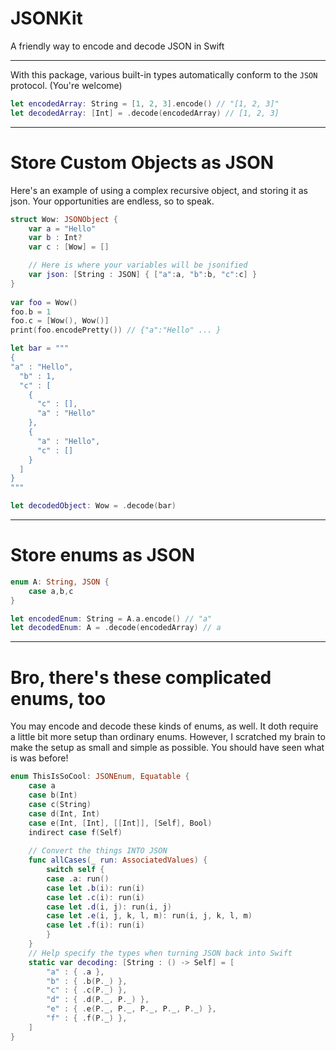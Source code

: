 # JSONKit
A friendly way to encode and decode JSON in Swift

---

With this package, various built-in types automatically conform to the `JSON` protocol. (You're welcome)

```swift
let encodedArray: String = [1, 2, 3].encode() // "[1, 2, 3]"
let decodedArray: [Int] = .decode(encodedArray) // [1, 2, 3]
```

---

# Store Custom Objects as JSON
Here's an example of using a complex recursive object, and storing it as json. Your opportunities are endless, so to speak.
```swift
struct Wow: JSONObject {
    var a = "Hello"
    var b : Int?
    var c : [Wow] = []

    // Here is where your variables will be jsonified
    var json: [String : JSON] { ["a":a, "b":b, "c":c] }
}
        
var foo = Wow()
foo.b = 1
foo.c = [Wow(), Wow()]
print(foo.encodePretty()) // {"a":"Hello" ... }

let bar = """
{
"a" : "Hello",
  "b" : 1,
  "c" : [
    {
      "c" : [],
      "a" : "Hello"
    },
    {
      "a" : "Hello",
      "c" : []
    }
  ]
}
"""

let decodedObject: Wow = .decode(bar)
```

---

# Store enums as JSON

```swift
enum A: String, JSON {
    case a,b,c
}

let encodedEnum: String = A.a.encode() // "a"
let decodedEnum: A = .decode(encodedArray) // a
```

---
# Bro, there's these complicated enums, too

You may encode and decode these kinds of enums, as well. It doth require a little bit more setup than ordinary enums. However, I scratched my brain to make the setup as small and simple as possible. You should have seen what is was before!

```swift
enum ThisIsSoCool: JSONEnum, Equatable {
    case a
    case b(Int)
    case c(String)
    case d(Int, Int)
    case e(Int, [Int], [[Int]], [Self], Bool)
    indirect case f(Self)
    
    // Convert the things INTO JSON
    func allCases(_ run: AssociatedValues) {
        switch self {
        case .a: run()
        case let .b(i): run(i)
        case let .c(i): run(i)
        case let .d(i, j): run(i, j)
        case let .e(i, j, k, l, m): run(i, j, k, l, m)
        case let .f(i): run(i)
        }
    }
    // Help specify the types when turning JSON back into Swift
    static var decoding: [String : () -> Self] = [
        "a" : { .a },
        "b" : { .b(P._) },
        "c" : { .c(P._) },
        "d" : { .d(P._, P._) },
        "e" : { .e(P._, P._, P._, P._, P._) },
        "f" : { .f(P._) },
    ]
}
```


